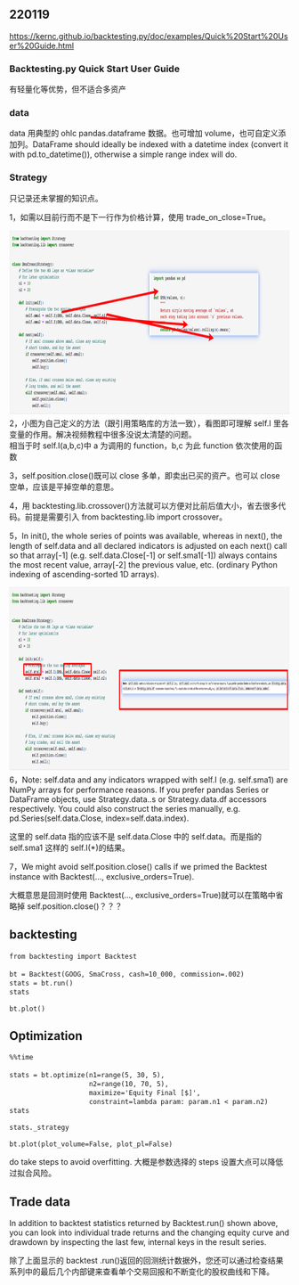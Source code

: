 ## 220119

https://kernc.github.io/backtesting.py/doc/examples/Quick%20Start%20User%20Guide.html

### Backtesting.py Quick Start User Guide

有轻量化等优势，但不适合多资产

### data

data 用典型的 ohlc pandas.dataframe 数据。也可增加 volume，也可自定义添加列。DataFrame should ideally be indexed with a datetime index (convert it with pd.to_datetime()), otherwise a simple range index will do.

### Strategy

只记录还未掌握的知识点。

1，如需以目前行而不是下一行作为价格计算，使用 trade_on_close=True。

<img src='./img/2023-01-19-10-54-35.png' height=333px></img>  
2，小图为自己定义的方法（跟引用策略库的方法一致），看图即可理解 self.I 里各变量的作用。解决视频教程中很多没说太清楚的问题。  
相当于时 self.I(a,b,c)中 a 为调用的 function，b,c 为此 function 依次使用的函数

3，self.position.close()既可以 close 多单，即卖出已买的资产。也可以 close 空单，应该是平掉空单的意思。

4，用 backtesting.lib.crossover()方法就可以方便对比前后值大小，省去很多代码。前提是需要引入 from backtesting.lib import crossover。

5，In init(), the whole series of points was available, whereas in next(), the length of self.data and all declared indicators is adjusted on each next() call so that array[-1] (e.g. self.data.Close[-1] or self.sma1[-1]) always contains the most recent value, array[-2] the previous value, etc. (ordinary Python indexing of ascending-sorted 1D arrays).

<img src='./img/2023-01-19-11-19-01.png' height=333px></img>  
6，Note: self.data and any indicators wrapped with self.I (e.g. self.sma1) are NumPy arrays for performance reasons. If you prefer pandas Series or DataFrame objects, use Strategy.data.<column>.s or Strategy.data.df accessors respectively. You could also construct the series manually, e.g. pd.Series(self.data.Close, index=self.data.index).

这里的 self.data 指的应该不是 self.data.Close 中的 self.data。而是指的 self.sma1 这样的 self.I(\*)的结果。

7，We might avoid self.position.close() calls if we primed the Backtest instance with Backtest(..., exclusive_orders=True).

大概意思是回测时使用 Backtest(..., exclusive_orders=True)就可以在策略中省略掉 self.position.close()？？？

## backtesting

```
from backtesting import Backtest

bt = Backtest(GOOG, SmaCross, cash=10_000, commission=.002)
stats = bt.run()
stats
```

```
bt.plot()
```

## Optimization

```
%%time

stats = bt.optimize(n1=range(5, 30, 5),
                    n2=range(10, 70, 5),
                    maximize='Equity Final [$]',
                    constraint=lambda param: param.n1 < param.n2)
stats
```

```
stats._strategy
```

```
bt.plot(plot_volume=False, plot_pl=False)
```

do take steps to avoid overfitting.
大概是参数选择的 steps 设置大点可以降低过拟合风险。

## Trade data

In addition to backtest statistics returned by Backtest.run() shown above, you can look into individual trade returns and the changing equity curve and drawdown by inspecting the last few, internal keys in the result series.

除了上面显示的 backtest .run()返回的回测统计数据外，您还可以通过检查结果系列中的最后几个内部键来查看单个交易回报和不断变化的股权曲线和下降。
